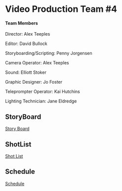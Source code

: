 # Video Production Team #4
#### Team Members
Director: Alex Teeples

Editor: David Bullock

Storyboarding/Scripting: Penny Jorgensen

Camera Operator: Alex Teeples

Sound: Elliott Stoker

Graphic Designer: Jo Foster

Teleprompter Operator: Kai Hutchins

Lighting Technician: Jane Eldredge

## StoryBoard
[Story Board](https://github.com/schoolorsum/VideoProductionTeam/blob/main/TV%20%26%20Film%20Storyboard%20in%20Dark%20Green%20Pastel%20Green%20Pastel%20Blue%20Personal%20%26%20Authentic%20Style.pdf) 
## ShotList
[Shot List](https://github.com/schoolorsum/VideoProductionTeam/blob/main/Shot%20List.pdf)
## Schedule
[Schedule](https://github.com/schoolorsum/VideoProductionTeam/blob/main/Production%20Schedule%20-%20Sheet1.pdf)
